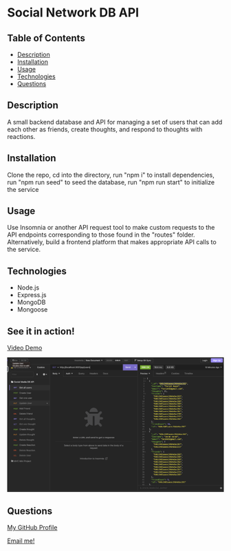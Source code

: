 # Social Network DB API

## Table of Contents

- [Description](#description)
- [Installation](#installation)
- [Usage](#usage)
- [Technologies](#technologies)
- [Questions](#questions)

## Description

A small backend database and API for managing a set of users that can add each other as friends, create thoughts, and respond to thoughts with reactions.

## Installation

Clone the repo, cd into the directory, run "npm i" to install dependencies, run "npm run seed" to seed the database, run "npm run start" to initialize the service

## Usage

Use Insomnia or another API request tool to make custom requests to the API endpoints corresponding to those found in the "routes" folder. Alternatively, build a frontend platform that makes appropriate API calls to the service.

## Technologies

- Node.js
- Express.js
- MongoDB
- Mongoose

## See it in action!

[Video Demo](https://drive.google.com/file/d/1LP4Ntk9ppgmWdcW5_xHrv4kFKgBnyPvS/view)

![Screenshot](./images/screenshot.png)

## Questions

[My GitHub Profile](https://github.com/eschindev)

[Email me!](mailto:eschindler1993+dev@gmail.com)
